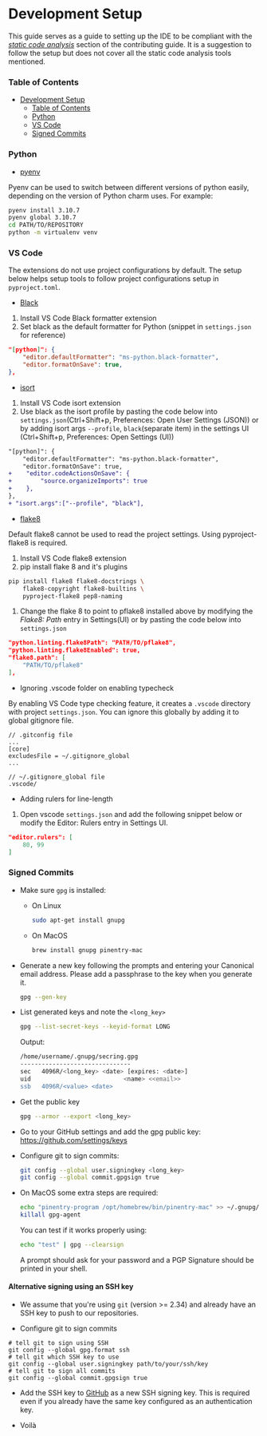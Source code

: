 # Development Setup

This guide serves as a guide to setting up the IDE to be compliant with the
[*static code analysis*](CONTRIBUTING.md/#static-code-analysis) section
of the contributing guide. It is a suggestion to follow the setup but does
not cover all the static code analysis tools mentioned.

### Table of Contents
- [Development Setup](#development-setup)
    - [Table of Contents](#table-of-contents)
    - [Python](#python)
    - [VS Code](#vs-code)
    - [Signed Commits](#signed-commits)

### Python

- [pyenv](https://github.com/pyenv/pyenv)

Pyenv can be used to switch between different versions of python easily,
depending on the version of Python charm uses. For example:
```bash
pyenv install 3.10.7
pyenv global 3.10.7
cd PATH/TO/REPOSITORY
python -m virtualenv venv
```

### VS Code

The extensions do not use project configurations by default. The setup below
helps setup tools to follow project configurations setup in `pyproject.toml`.

- [Black](https://marketplace.visualstudio.com/items?itemName=ms-python.black-formatter)

1. Install VS Code Black formatter extension
2. Set black as the default formatter for Python (snippet in `settings.json` 
    for reference)
```json
"[python]": {
    "editor.defaultFormatter": "ms-python.black-formatter",
    "editor.formatOnSave": true,
},
```

- [isort](https://marketplace.visualstudio.com/items?itemName=ms-python.isort)

1. Install VS Code isort extension
2. Use black as the isort profile by pasting the code below into 
    `settings.json`(Ctrl+Shift+p, Preferences: Open User Settings (JSON)) or 
    by adding isort args `--profile`, `black`(separate item) in the 
    settings UI (Ctrl+Shift+p, Preferences: Open Settings (UI))
```diff
"[python]": {
    "editor.defaultFormatter": "ms-python.black-formatter",
    "editor.formatOnSave": true,
+    "editor.codeActionsOnSave": {
+        "source.organizeImports": true
+    },
},
+ "isort.args":["--profile", "black"],
```

- [flake8](https://marketplace.visualstudio.com/items?itemName=ms-python.flake8)

Default flake8 cannot be used to read the project settings.
Using pyproject-flake8 is required.

1. Install VS Code flake8 extension
2. pip install flake 8 and it's plugins
```bash
pip install flake8 flake8-docstrings \
    flake8-copyright flake8-builtins \
    pyproject-flake8 pep8-naming
```
1. Change the flake 8 to point to pflake8 installed above by modifying the
    *Flake8: Path* entry in Settings(UI) or
    by pasting the code below into `settings.json`
```json
"python.linting.flake8Path": "PATH/TO/pflake8",
"python.linting.flake8Enabled": true,
"flake8.path": [
    "PATH/TO/pflake8"
],
```

- Ignoring .vscode folder on enabling typecheck

By enabling VS Code type checking feature, it creates a `.vscode` directory with
project `settings.json`. You can ignore this globally by adding it to global
gitignore file.
```
// .gitconfig file
...
[core]
excludesFile = ~/.gitignore_global
...

// ~/.gitignore_global file
.vscode/
```

- Adding rulers for line-length

1. Open vscode `settings.json` and add the following snippet below or modify the
    Editor: Rulers entry in Settings UI.
```json
"editor.rulers": [
    80, 99
]
```

### Signed Commits

* Make sure `gpg` is installed:

   * On Linux

     ```bash
     sudo apt-get install gnupg
     ```

   * On MacOS

     ```bash
     brew install gnupg pinentry-mac
     ```

* Generate a new key following the prompts and entering your Canonical email
  address. Please add a passphrase to the key when you generate it.

  ```bash
  gpg --gen-key
  ```

* List generated keys and note the `<long_key>`

  ```bash
  gpg --list-secret-keys --keyid-format LONG
  ```

  Output:

  ```bash
  /home/username/.gnupg/secring.gpg
  -------------------------------
  sec   4096R/<long_key> <date> [expires: <date>]
  uid                          <name> <<email>>
  ssb   4096R/<value> <date>
  ```

* Get the public key

  ```bash
  gpg --armor --export <long_key>
  ```

* Go to your GitHub settings and add the gpg public key:
  https://github.com/settings/keys

* Configure git to sign commits:

  ```bash
  git config --global user.signingkey <long_key>
  git config --global commit.gpgsign true
  ```

* On MacOS some extra steps are required:

  ```bash
  echo "pinentry-program /opt/homebrew/bin/pinentry-mac" >> ~/.gnupg/gpg-agent.conf
  killall gpg-agent
  ```

  You can test if it works properly using:

  ```bash
  echo "test" | gpg --clearsign
  ```

  A prompt should ask for your password and a PGP Signature should be printed in
  your shell.

#### Alternative signing using an SSH key

* We assume that you're using `git` (version >= 2.34) and already have an SSH
key to push to our repositories.

* Configure git to sign commits

```shell
# tell git to sign using SSH
git config --global gpg.format ssh
# tell git which SSH key to use
git config --global user.signingkey path/to/your/ssh/key
# tell git to sign all commits
git config --global commit.gpgsign true
```

* Add the SSH key to [GitHub](https://github.com/settings/keys) as a new SSH
  signing key. This is required even if you already have the same key configured
  as an authentication key.

* Voilà
